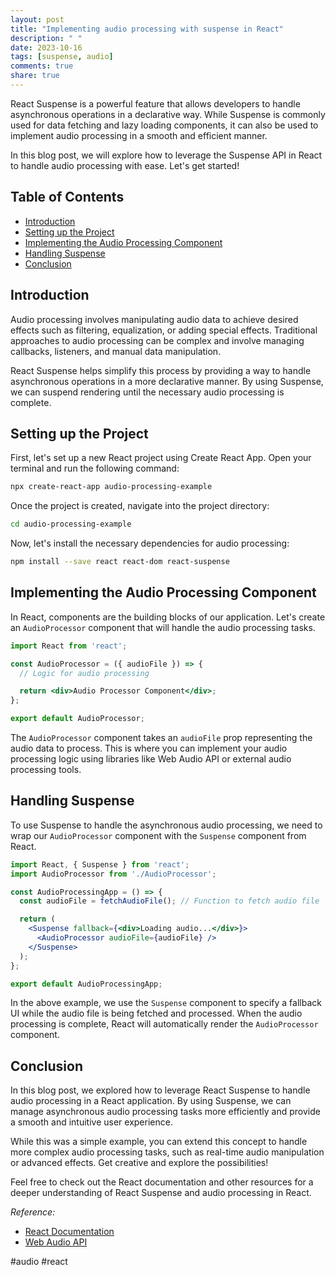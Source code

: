 ```yaml
---
layout: post
title: "Implementing audio processing with suspense in React"
description: " "
date: 2023-10-16
tags: [suspense, audio]
comments: true
share: true
---
```


React Suspense is a powerful feature that allows developers to handle asynchronous operations in a declarative way. While Suspense is commonly used for data fetching and lazy loading components, it can also be used to implement audio processing in a smooth and efficient manner.

In this blog post, we will explore how to leverage the Suspense API in React to handle audio processing with ease. Let's get started!

## Table of Contents
- [Introduction](#introduction)
- [Setting up the Project](#setting-up-the-project)
- [Implementing the Audio Processing Component](#implementing-the-audio-processing-component)
- [Handling Suspense](#handling-suspense)
- [Conclusion](#conclusion)

## Introduction

Audio processing involves manipulating audio data to achieve desired effects such as filtering, equalization, or adding special effects. Traditional approaches to audio processing can be complex and involve managing callbacks, listeners, and manual data manipulation.

React Suspense helps simplify this process by providing a way to handle asynchronous operations in a more declarative manner. By using Suspense, we can suspend rendering until the necessary audio processing is complete.

## Setting up the Project

First, let's set up a new React project using Create React App. Open your terminal and run the following command:

```bash
npx create-react-app audio-processing-example
```

Once the project is created, navigate into the project directory:

```bash
cd audio-processing-example
```

Now, let's install the necessary dependencies for audio processing:

```bash
npm install --save react react-dom react-suspense
```

## Implementing the Audio Processing Component

In React, components are the building blocks of our application. Let's create an `AudioProcessor` component that will handle the audio processing tasks.

```jsx
import React from 'react';

const AudioProcessor = ({ audioFile }) => {
  // Logic for audio processing

  return <div>Audio Processor Component</div>;
};

export default AudioProcessor;
```

The `AudioProcessor` component takes an `audioFile` prop representing the audio data to process. This is where you can implement your audio processing logic using libraries like Web Audio API or external audio processing tools.

## Handling Suspense

To use Suspense to handle the asynchronous audio processing, we need to wrap our `AudioProcessor` component with the `Suspense` component from React.

```jsx
import React, { Suspense } from 'react';
import AudioProcessor from './AudioProcessor';

const AudioProcessingApp = () => {
  const audioFile = fetchAudioFile(); // Function to fetch audio file

  return (
    <Suspense fallback={<div>Loading audio...</div>}>
      <AudioProcessor audioFile={audioFile} />
    </Suspense>
  );
};

export default AudioProcessingApp;
```

In the above example, we use the `Suspense` component to specify a fallback UI while the audio file is being fetched and processed. When the audio processing is complete, React will automatically render the `AudioProcessor` component.

## Conclusion

In this blog post, we explored how to leverage React Suspense to handle audio processing in a React application. By using Suspense, we can manage asynchronous audio processing tasks more efficiently and provide a smooth and intuitive user experience.

While this was a simple example, you can extend this concept to handle more complex audio processing tasks, such as real-time audio manipulation or advanced effects. Get creative and explore the possibilities!

Feel free to check out the React documentation and other resources for a deeper understanding of React Suspense and audio processing in React.

*Reference:*
- [React Documentation](https://reactjs.org/docs/react-api.html#suspense)
- [Web Audio API](https://developer.mozilla.org/en-US/docs/Web/API/Web_Audio_API)

#audio #react